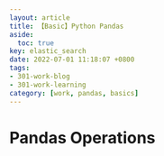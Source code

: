 ```yaml
---
layout: article
title: 【Basic】Python Pandas
aside:
  toc: true
key: elastic_search
date: 2022-07-01 11:18:07 +0800
tags:
- 301-work-blog
- 301-work-learning
category: [work, pandas, basics]
---
```

# Pandas Operations